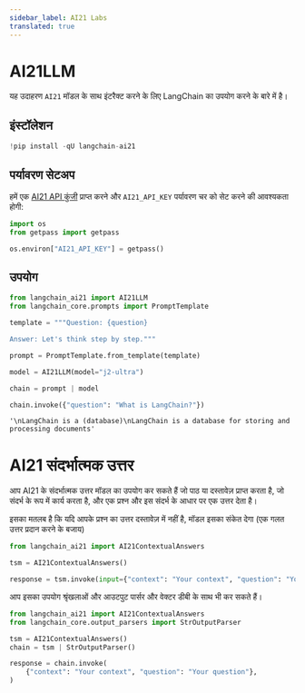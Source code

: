 ```yaml
---
sidebar_label: AI21 Labs
translated: true
---
```


# AI21LLM

यह उदाहरण `AI21` मॉडल के साथ इंटरैक्ट करने के लिए LangChain का उपयोग करने के बारे में है।

## इंस्टॉलेशन

```python
!pip install -qU langchain-ai21
```

## पर्यावरण सेटअप

हमें एक [AI21 API कुंजी](https://docs.ai21.com/) प्राप्त करने और `AI21_API_KEY` पर्यावरण चर को सेट करने की आवश्यकता होगी:

```python
import os
from getpass import getpass

os.environ["AI21_API_KEY"] = getpass()
```

## उपयोग

```python
from langchain_ai21 import AI21LLM
from langchain_core.prompts import PromptTemplate

template = """Question: {question}

Answer: Let's think step by step."""

prompt = PromptTemplate.from_template(template)

model = AI21LLM(model="j2-ultra")

chain = prompt | model

chain.invoke({"question": "What is LangChain?"})
```

```output
'\nLangChain is a (database)\nLangChain is a database for storing and processing documents'
```

# AI21 संदर्भात्मक उत्तर

आप AI21 के संदर्भात्मक उत्तर मॉडल का उपयोग कर सकते हैं जो पाठ या दस्तावेज़ प्राप्त करता है, जो संदर्भ के रूप में कार्य करता है,
और एक प्रश्न और इस संदर्भ के आधार पर एक उत्तर देता है।

इसका मतलब है कि यदि आपके प्रश्न का उत्तर दस्तावेज़ में नहीं है,
मॉडल इसका संकेत देगा (एक गलत उत्तर प्रदान करने के बजाय)

```python
from langchain_ai21 import AI21ContextualAnswers

tsm = AI21ContextualAnswers()

response = tsm.invoke(input={"context": "Your context", "question": "Your question"})
```

आप इसका उपयोग श्रृंखलाओं और आउटपुट पार्सर और वेक्टर डीबी के साथ भी कर सकते हैं।

```python
from langchain_ai21 import AI21ContextualAnswers
from langchain_core.output_parsers import StrOutputParser

tsm = AI21ContextualAnswers()
chain = tsm | StrOutputParser()

response = chain.invoke(
    {"context": "Your context", "question": "Your question"},
)
```
